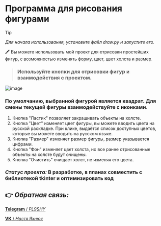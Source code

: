 # **Программа для рисования фигурами**

> [!TIP]
> *Для начала использования, установите файл draw.py и запустите его.*

:crayon: Вы можете использовать мой проект для отрисовки простейших фигур, с возможностью изменять форму, цвет, цвет холста и размер.

> ### **Используйте кнопки для отрисовки фигур и взаимодействия с проектом.**

![image](https://github.com/pl9shy/turtle_draw/assets/157023698/21ebfeea-70e6-4108-a2d4-cb4bb90bb243)

### По умолчанию, выбранной фигурой является квадрат. Для смены текущей фигуры взаимодействуйте с иконками.  
1. Кнопка "Ластик" позволяет закрашивать объекты на холсте.
2. Кнопка "Цвет" изменяет цвет фигуры, вы можете вводить цвета на русской раскладке. При клике, выдаётся список доступных цветов, которые вы можете вводить на русском языке.
3. Кнопка "Размер" изменяет размер фигуры, размер указывается цифрами.
4. Кнопка "Фон" изменяет цвет холста, но все ранее отрисованные объекты на холсте будут очищены.
5. Кнопка "Очистить" очищает холст, не изменяя его цвета.
   
### *Статус проекта:* В разработке, в планах совместить с библиотекой tkinter и оптимизировать код

## :point_right: *Обратная связь:*

[**Telegram** / *PL9SHY*](https://t.me/pl9shy)

[**VK** / *Настя Яхнюк*](https://vk.com/nyakhnyuk)
